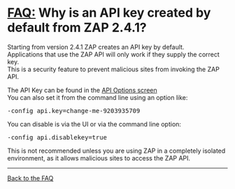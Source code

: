 # [FAQ:](FAQtoplevel) Why is an API key created by default from ZAP 2.4.1?

Starting from version 2.4.1 ZAP creates an API key by default.<br>
Applications that use the ZAP API will only work if they supply the correct key.<br>
This is a security feature to prevent malicious sites from invoking the ZAP API.

The API Key can be found in the <a href="https://github.com/zaproxy/zap-core-help/wiki/HelpUiDialogsOptionsApi">API Options screen</a><br>
You can also set it from the command line using an option like: 
<pre>-config api.key=change-me-9203935709</pre>
You can disable is via the UI or via the command line option: 
<pre>-config api.disablekey=true</pre>
This is not recommended unless you are using ZAP in a completely isolated environment, as it allows malicious sites to access the ZAP API.

---

[Back to the FAQ](FAQtoplevel)

